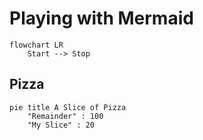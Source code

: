 # Playing with Mermaid

```mermaid
flowchart LR
    Start --> Stop
```

## Pizza

```mermaid
pie title A Slice of Pizza
    "Remainder" : 100
    "My Slice" : 20
```
